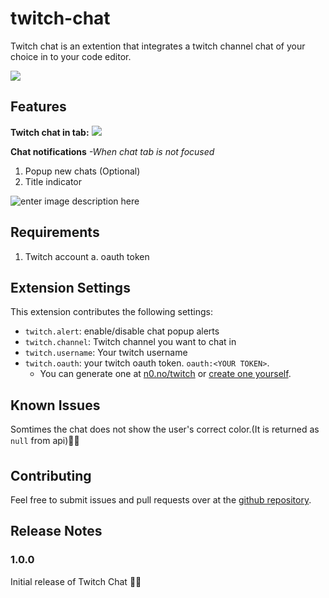 
# twitch-chat

Twitch chat is an extention that integrates a twitch channel chat of your choice in to your code editor.

![](https://i.gyazo.com/efd5f97f96c312faa808fd718705436a.gif)

## Features

 **Twitch chat in tab:** ![](https://i.gyazo.com/b37c04b5398ffae277e4010cb09d3b25.png)

**Chat notifications** *-When chat tab is not focused*
 1. Popup new chats (Optional)
 2. Title indicator

![enter image description here](https://i.gyazo.com/d268441028f9f78fa288eba87ace0b52.png)

## Requirements

 1. Twitch account
	 a. oauth token

## Extension Settings

This extension contributes the following settings:

* `twitch.alert`: enable/disable chat popup alerts
* `twitch.channel`: Twitch channel you want to chat in 
* `twitch.username`: Your twitch username
* `twitch.oauth`: your twitch oauth token. `oauth:<YOUR TOKEN>`. 
	* You can generate one at [n0.no/twitch](https://n0.no/twitch/) or [create one yourself](https://dev.twitch.tv/docs/authentication/getting-tokens-oauth/).

## Known Issues
Somtimes the chat does not show the user's correct color.(It is returned as `null` from api)🤷‍♂️

## Contributing
Feel free to submit issues and pull requests over at the [github repository](https://github.com/BlitZz96/vs-code-twitch-chat).

## Release Notes

### 1.0.0

Initial release of Twitch Chat 🎉🎉

